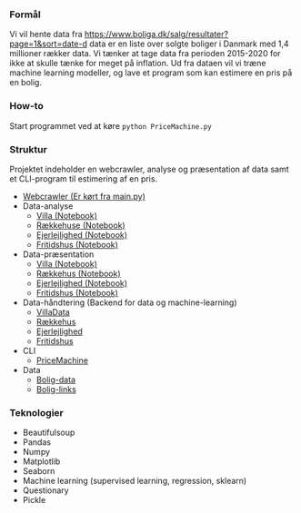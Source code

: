 ### Formål 
Vi vil hente data fra https://www.boliga.dk/salg/resultater?page=1&sort=date-d data er en liste over solgte boliger i Danmark med 1,4 millioner rækker data. Vi tænker at tage data fra perioden 2015-2020 for ikke at skulle tænke for meget på inflation.
Ud fra dataen vil vi træne machine learning modeller, og lave et program som kan estimere en pris på en bolig.


### How-to
Start programmet ved at køre `python PriceMachine.py`

### Struktur
Projektet indeholder en webcrawler, analyse og præsentation af data samt et CLI-program til estimering af en pris.

* [Webcrawler (Er kørt fra main.py)](tools/)
* Data-analyse
    - [Villa (Notebook)](villa.ipynb)
    - [Rækkehuse (Notebook)](raekkehus.ipynb)
    - [Ejerlejlighed (Notebook)](Ejerlejlighed.ipynb)
    - [Fritidshus (Notebook)](Fritidshus.ipynb)
* Data-præsentation
    - [Villa (Notebook)](villa_presentation.ipynb)
    - [Rækkehus (Notebook)](raekkehus_presentation.ipynb)
    - [Ejerlejlighed (Notebook)](EjerlejlighedCleaned.ipynb)
    - [Fritidshus (Notebook)](FritidshusCleaned.ipynb)
* Data-håndtering (Backend for data og machine-learning)
    - [VillaData](classes/VillaData.py)
    - [Rækkehus](classes/RaekkehusData.py)
    - [Ejerlejlighed](classes/EjerlejlighedData.py)
    - [Fritidshus](classes/FritidshusData.py)
* CLI
    - [PriceMachine](PriceMachine.py)
* Data
    - [Bolig-data](data/house_data.csv)
    - [Bolig-links](data/links.csv)

### Teknologier 
* Beautifulsoup
* Pandas 
* Numpy
* Matplotlib
* Seaborn
* Machine learning (supervised learning, regression, sklearn)
* Questionary
* Pickle


